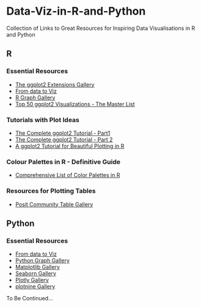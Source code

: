 # Data-Viz-in-R-and-Python
Collection of Links to Great Resources for Inspiring Data Visualisations in R and Python


## R

### Essential Resources

- [The ggplot2 Extensions Gallery](https://exts.ggplot2.tidyverse.org/)
- [From data to Viz](https://www.data-to-viz.com/)
- [R Graph Gallery](https://r-graph-gallery.com/)
- [Top 50 ggplot2 Visualizations - The Master List](http://r-statistics.co/Top50-Ggplot2-Visualizations-MasterList-R-Code.html)

### Tutorials with Plot Ideas

- [The Complete ggplot2 Tutorial - Part1](http://r-statistics.co/Complete-Ggplot2-Tutorial-Part1-With-R-Code.html)
- [The Complete ggplot2 Tutorial - Part 2](http://r-statistics.co/Complete-Ggplot2-Tutorial-Part2-Customizing-Theme-With-R-Code.html)
- [A ggplot2 Tutorial for Beautiful Plotting in R](https://www.cedricscherer.com/2019/08/05/a-ggplot2-tutorial-for-beautiful-plotting-in-r/)

### Colour Palettes in R - Definitive Guide

- [Comprehensive List of Color Palettes in R](https://github.com/EmilHvitfeldt/r-color-palettes)

### Resources for Plotting Tables

- [Posit Community Table Gallery](https://community.rstudio.com/c/table-gallery/64)


## Python

### Essential Resources

- [From data to Viz](https://www.data-to-viz.com/)
- [Python Graph Gallery](https://www.python-graph-gallery.com/)
- [Matplotlib Gallery](https://matplotlib.org/stable/gallery/index.html)
- [Seaborn Gallery](http://seaborn.pydata.org/examples/index.html)
- [Plotly Gallery](https://plotly.com/python/)
- [plotnine Gallery](https://plotnine.readthedocs.io/en/stable/gallery.html)

To Be Continued...
